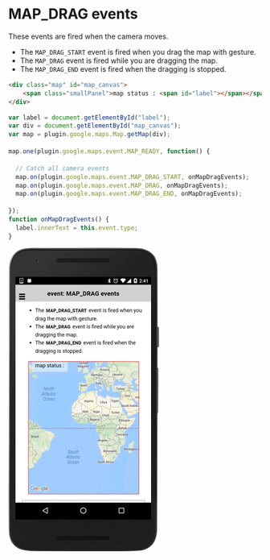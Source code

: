 # MAP_DRAG events

These events are fired when the camera moves.

- The `MAP_DRAG_START` event is fired when you drag the map with gesture.</li>
- The `MAP_DRAG` event is fired while you are dragging the map.</li>
- The `MAP_DRAG_END` event is fired when the dragging is stopped.</li>

```html
<div class="map" id="map_canvas">
    <span class="smallPanel">map status : <span id="label"></span></span>
</div>
```

```js
var label = document.getElementById("label");
var div = document.getElementById("map_canvas");
var map = plugin.google.maps.Map.getMap(div);

map.one(plugin.google.maps.event.MAP_READY, function() {

  // Catch all camera events
  map.on(plugin.google.maps.event.MAP_DRAG_START, onMapDragEvents);
  map.on(plugin.google.maps.event.MAP_DRAG, onMapDragEvents);
  map.on(plugin.google.maps.event.MAP_DRAG_END, onMapDragEvents);

});
function onMapDragEvents() {
  label.innerText = this.event.type;
}
```

![](image.gif)
